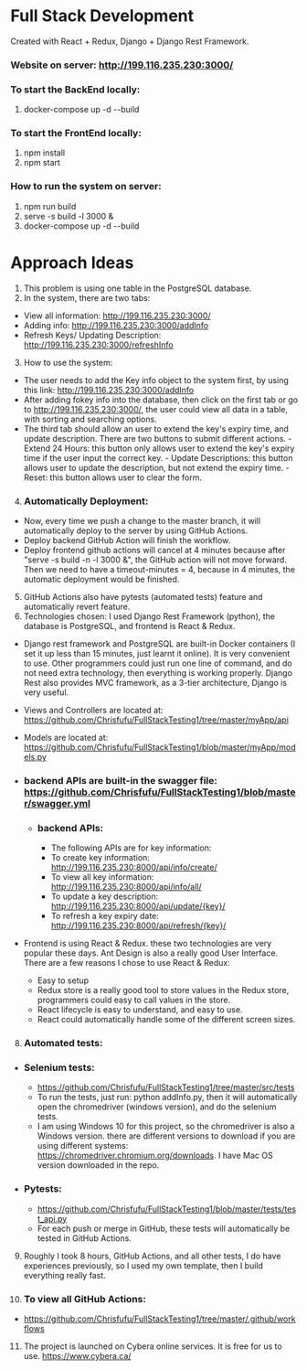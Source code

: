 # Full Stack Development

Created with React + Redux, Django + Django Rest Framework.  


### Website on server: http://199.116.235.230:3000/
  

### To start the BackEnd locally:  
1. docker-compose up -d --build   

### To start the FrontEnd locally:  
1. npm install   
2. npm start  

### How to run the system on server:  
1. npm run build   
2. serve -s build -l 3000 &   
3. docker-compose up -d --build  


# Approach Ideas
1. This problem is using one table in the PostgreSQL database.
2. In the system, there are two tabs:
  - View all information: http://199.116.235.230:3000/
  - Adding info: http://199.116.235.230:3000/addInfo  
  - Refresh Keys/ Updating Description: http://199.116.235.230:3000/refreshInfo  
3. How to use the system:
  - The user needs to add the Key info object to the system first, by using this link: http://199.116.235.230:3000/addInfo  
  - After adding fokey info into the database, then click on the first tab or go to http://199.116.235.230:3000/, the user could view all data in a table, with sorting and searching options.
  - The third tab should allow an user to extend the key's expiry time, and update description. There are two buttons to submit different actions. 
        - Extend 24 Hours: this button only allows user to extend the key's expiry time if the user input the correct key.
        - Update Descriptions: this button allows user to update the description, but not extend the expiry time.
        - Reset: this button allows user to clear the form. 
4. ### Automatically Deployment:
  - Now, every time we push a change to the master branch, it will automatically deploy to the server by using GitHub Actions.  
  - Deploy backend GitHub Action will finish the workflow.
  - Deploy frontend github actions will cancel at 4 minutes because after "serve -s build -n -l 3000 &", the GitHub action will not move forward. Then we need to have a timeout-minutes = 4, because in 4 minutes, the automatic deployment would be finished.
5. GitHub Actions also have pytests (automated tests) feature and automatically revert feature.
6. Technologies chosen: I used Django Rest Framework (python), the database is PostgreSQL, and frontend is React & Redux.
  - Django rest framework and PostgreSQL are built-in Docker containers (I set it up less than 15 minutes, just learnt it online). It is very convenient to use. Other programmers could just run one line of command, and do not need extra technology, then everything is working properly. Django Rest also provides MVC framework, as a 3-tier architecture, Django is very useful.
  - Views and Controllers are located at: https://github.com/Chrisfufu/FullStackTesting1/tree/master/myApp/api    
  - Models are located at: https://github.com/Chrisfufu/FullStackTesting1/blob/master/myApp/models.py      
  - ### backend APIs are built-in the swagger file: https://github.com/Chrisfufu/FullStackTesting1/blob/master/swagger.yml  
    - ### backend APIs: 
      - The following APIs are for key information:
      - To create key information: http://199.116.235.230:8000/api/info/create/
      - To view all key information: http://199.116.235.230:8000/api/info/all/
      - To update a key description: http://199.116.235.230:8000/api/update/{key}/
      - To refresh a key expiry date: http://199.116.235.230:8000/api/refresh/{key}/

  - Frontend is using React & Redux. these two technologies are very popular these days. Ant Design is also a really good User Interface. There are a few reasons I chose to use React & Redux:
    - Easy to setup
    - Redux store is a really good tool to store values in the Redux store, programmers could easy to call values in the store.  
    - React lifecycle is easy to understand, and easy to use. 
    - React could automatically handle some of the different screen sizes.   
8. ### Automated tests:   
  - ### Selenium tests:
    - https://github.com/Chrisfufu/FullStackTesting1/tree/master/src/tests  
    - To run the tests, just run: python addInfo.py, then it will automatically open the chromedriver (windows version), and do the selenium tests.  
    - I am using Windows 10 for this project, so the chromedriver is also a Windows version. there are different versions to download if you are using different systems: https://chromedriver.chromium.org/downloads. I have Mac OS version downloaded in the repo.    
  - ### Pytests:  
    - https://github.com/Chrisfufu/FullStackTesting1/blob/master/tests/test_api.py  
    - For each push or merge in GitHub, these tests will automatically be tested in GitHub Actions.  

9. Roughly I took 8 hours, GitHub Actions, and all other tests, I do have experiences previously, so I used my own template, then I build everything really fast.  

10. ### To view all GitHub Actions:
   - https://github.com/Chrisfufu/FullStackTesting1/tree/master/.github/workflows   
   
11. The project is launched on Cybera online services. It is free for us to use. https://www.cybera.ca/

